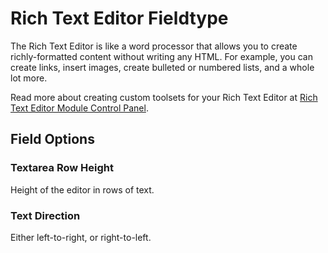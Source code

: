 <!--
    This source file is part of the open source project
    ExpressionEngine User Guide (https://github.com/ExpressionEngine/ExpressionEngine-User-Guide)

    @link      https://expressionengine.com/
    @copyright Copyright (c) 2003-2019, EllisLab Corp. (https://ellislab.com)
    @license   https://expressionengine.com/license Licensed under Apache License, Version 2.0
-->

# Rich Text Editor Fieldtype

The Rich Text Editor is like a word processor that allows you to create richly-formatted content without writing any HTML. For example, you can create links, insert images, create bulleted or numbered lists, and a whole lot more.

Read more about creating custom toolsets for your Rich Text Editor at [Rich Text Editor Module Control Panel](/add-ons/rte.md#control-panel).

## Field Options

### Textarea Row Height

Height of the editor in rows of text.

### Text Direction

Either left-to-right, or right-to-left.
